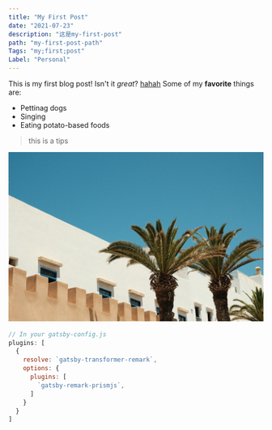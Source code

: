 ```yaml
---
title: "My First Post"
date: "2021-07-23"
description: "这是my-first-post"
path: "my-first-post-path"
Tags: "my;first;post"
Label: "Personal"
---
```


This is my first blog post! Isn't it *great*?
[hahah](www.baidu.com)
Some of my **favorite** things are:

* Pettinag dogs
* Singing
* Eating potato-based foods

> this is a tips

![GATSBY_EMPTY_ALT](./image2.jpg)

```javascript
// In your gatsby-config.js
plugins: [
  {
    resolve: `gatsby-transformer-remark`,
    options: {
      plugins: [
        `gatsby-remark-prismjs`,
      ]
    }
  }
]
```